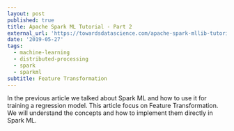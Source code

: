 ```yaml
---
layout: post
published: true
title: Apache Spark ML Tutorial - Part 2
external_url: 'https://towardsdatascience.com/apache-spark-mllib-tutorial-7aba8a1dce6e'
date: '2019-05-27'
tags:
  - machine-learning
  - distributed-processing
  - spark
  - sparkml
subtitle: Feature Transformation
---
```

In the previous article we talked about Spark ML and how to use it for training a regression model. This article focus on Feature Transformation. We will understand the concepts and how to implement them directly in Spark ML.
